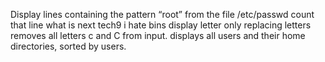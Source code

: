Display lines containing the pattern “root” from the file /etc/passwd
count that line
what is next tech9
i hate bins
display letter only
replacing letters
 removes all letters c and C from input.
 displays all users and their home directories, sorted by users.
